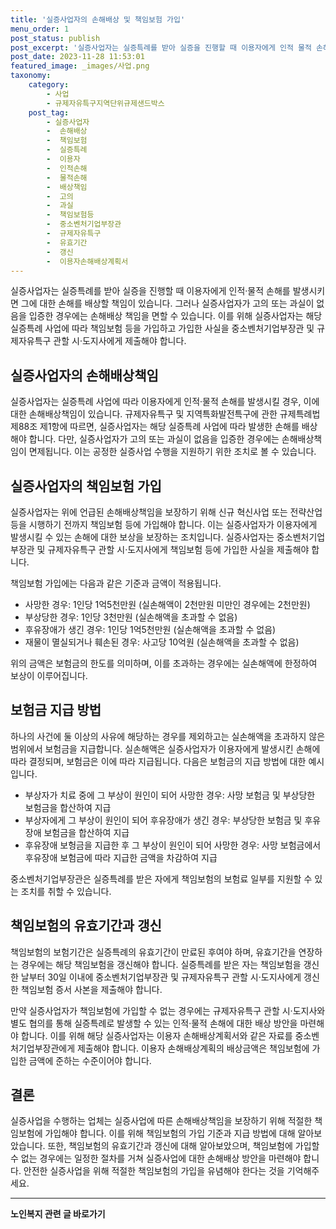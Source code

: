 ```yaml
---
title: '실증사업자의 손해배상 및 책임보험 가입'
menu_order: 1
post_status: publish
post_excerpt: '실증사업자는 실증특례를 받아 실증을 진행할 때 이용자에게 인적 물적 손해를 발생시키면 그에 대한 손해를 배상할 책임이 있습니다. 그러나 실증사업자가 고의 또는 과실이 없음을 입증한 경우에는 손해배상 책임을 면할 수 있습니다. 이를 위해 실증사업자는 해당 실증특례 사업에 따라 책임보험 등을 가입하고 가입한 사실을 중소벤처기업부장관 및 규제자유특구 관할 시 도지사에게 제출해야 합니다.'
post_date: 2023-11-28 11:53:01
featured_image: _images/사업.png
taxonomy:
    category:
        - 사업
        - 규제자유특구지역단위규제샌드박스
    post_tag:
        - 실증사업자
        -  손해배상
        -  책임보험
        -  실증특례
        -  이용자
        -  인적손해
        -  물적손해
        -  배상책임
        -  고의
        -  과실
        -  책임보험등
        -  중소벤처기업부장관
        -  규제자유특구
        -  유효기간
        -  갱신
        -  이용자손해배상계획서
---
```



실증사업자는 실증특례를 받아 실증을 진행할 때 이용자에게 인적·물적 손해를 발생시키면 그에 대한 손해를 배상할 책임이 있습니다. 그러나 실증사업자가 고의 또는 과실이 없음을 입증한 경우에는 손해배상 책임을 면할 수 있습니다. 이를 위해 실증사업자는 해당 실증특례 사업에 따라 책임보험 등을 가입하고 가입한 사실을 중소벤처기업부장관 및 규제자유특구 관할 시·도지사에게 제출해야 합니다.

## 실증사업자의 손해배상책임

실증사업자는 실증특례 사업에 따라 이용자에게 인적·물적 손해를 발생시킬 경우, 이에 대한 손해배상책임이 있습니다. 규제자유특구 및 지역특화발전특구에 관한 규제특례법 제88조 제1항에 따르면, 실증사업자는 해당 실증특례 사업에 따라 발생한 손해를 배상해야 합니다. 다만, 실증사업자가 고의 또는 과실이 없음을 입증한 경우에는 손해배상책임이 면제됩니다. 이는 공정한 실증사업 수행을 지원하기 위한 조치로 볼 수 있습니다.

## 실증사업자의 책임보험 가입

실증사업자는 위에 언급된 손해배상책임을 보장하기 위해 신규 혁신사업 또는 전략산업 등을 시행하기 전까지 책임보험 등에 가입해야 합니다. 이는 실증사업자가 이용자에게 발생시킬 수 있는 손해에 대한 보상을 보장하는 조치입니다. 실증사업자는 중소벤처기업부장관 및 규제자유특구 관할 시·도지사에게 책임보험 등에 가입한 사실을 제출해야 합니다.

책임보험 가입에는 다음과 같은 기준과 금액이 적용됩니다.

- 사망한 경우: 1인당 1억5천만원 (실손해액이 2천만원 미만인 경우에는 2천만원)
- 부상당한 경우: 1인당 3천만원 (실손해액을 초과할 수 없음)
- 후유장애가 생긴 경우: 1인당 1억5천만원 (실손해액을 초과할 수 없음)
- 재물이 멸실되거나 훼손된 경우: 사고당 10억원 (실손해액을 초과할 수 없음)

위의 금액은 보험금의 한도를 의미하며, 이를 초과하는 경우에는 실손해액에 한정하여 보상이 이루어집니다.

## 보험금 지급 방법

하나의 사건에 둘 이상의 사유에 해당하는 경우를 제외하고는 실손해액을 초과하지 않은 범위에서 보험금을 지급합니다. 실손해액은 실증사업자가 이용자에게 발생시킨 손해에 따라 결정되며, 보험금은 이에 따라 지급됩니다. 다음은 보험금의 지급 방법에 대한 예시입니다.

- 부상자가 치료 중에 그 부상이 원인이 되어 사망한 경우: 사망 보험금 및 부상당한 보험금을 합산하여 지급
- 부상자에게 그 부상이 원인이 되어 후유장애가 생긴 경우: 부상당한 보험금 및 후유장애 보험금을 합산하여 지급
- 후유장애 보헝금을 지급한 후 그 부상이 원인이 되어 사망한 경우: 사망 보험금에서 후유장애 보험금에 따라 지급한 금액을 차감하여 지급

중소벤처기업부장관은 실증특례를 받은 자에게 책임보험의 보험료 일부를 지원할 수 있는 조치를 취할 수 있습니다.

## 책임보험의 유효기간과 갱신

책임보험의 보험기간은 실증특례의 유효기간이 만료된 후여야 하며, 유효기간을 연장하는 경우에는 해당 책임보험을 갱신해야 합니다. 실증특례를 받은 자는 책임보험을 갱신한 날부터 30일 이내에 중소벤처기업부장관 및 규제자유특구 관할 시·도지사에게 갱신한 책임보험 증서 사본을 제출해야 합니다.

만약 실증사업자가 책임보험에 가입할 수 없는 경우에는 규제자유특구 관할 시·도지사와 별도 협의를 통해 실증특례로 발생할 수 있는 인적·물적 손해에 대한 배상 방안을 마련해야 합니다. 이를 위해 해당 실증사업자는 이용자 손해배상계획서와 같은 자료를 중소벤처기업부장관에게 제출해야 합니다. 이용자 손해배상계획의 배상금액은 책임보험에 가입한 금액에 준하는 수준이어야 합니다.

## 결론

실증사업을 수행하는 업체는 실증사업에 따른 손해배상책임을 보장하기 위해 적절한 책임보험에 가입해야 합니다. 이를 위해 책임보험의 가입 기준과 지급 방법에 대해 알아보았습니다. 또한, 책임보험의 유효기간과 갱신에 대해 알아보았으며, 책임보험에 가입할 수 없는 경우에는 일정한 절차를 거쳐 실증사업에 대한 손해배상 방안을 마련해야 합니다. 안전한 실증사업을 위해 적절한 책임보험의 가입을 유념해야 한다는 것을 기억해주세요.
<!-- wp:separator -->
<hr class="wp-block-separator has-alpha-channel-opacity"/>
<!-- /wp:separator -->

<!-- wp:group {"backgroundColor":"base","layout":{"type":"constrained"}} -->
<div class="wp-block-group has-base-background-color has-background"><!-- wp:paragraph {"align":"center","fontSize":"medium"} -->
<p class="has-text-align-center has-large-font-size"><strong>노인복지 관련 글 바로가기</strong></p>
<!-- /wp:paragraph -->


<!-- wp:latest-posts
{"categories":[{"id":15998,"count":19,"description":"","link":"https://uknowlaw.com/category/%eb%85%b8%ec%9d%b8%eb%b3%b5%ec%a7%80/","name":"노인복지","slug":"노인복지","taxonomy":"category","parent":0,"meta":[],"_links":{"self":[{"href":"https://uknowlaw.com/wp-json/wp/v2/categories/15998"}],"collection":[{"href":"https://uknowlaw.com/wp-json/wp/v2/categories"}],"about":[{"href":"https://uknowlaw.com/wp-json/wp/v2/taxonomies/category"}],"wp:post_type":[{"href":"https://uknowlaw.com/wp-json/wp/v2/posts?categories=15998"}],"curies":[{"name":"wp","href":"https://api.w.org/{rel}","templated":true}]}}],"postsToShow":100,"excerptLength":28,"postLayout":"grid","columns":2,"featuredImageAlign":"left","featuredImageSizeSlug":"large","fontSize":"small"} /--></div>
<!-- /wp:group -->